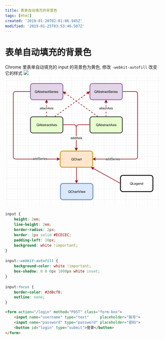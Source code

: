 ```yaml
---
title: 表单自动填充的背景色
tags: [Html]
created: '2019-01-20T02:01:06.945Z'
modified: '2019-01-25T03:53:46.507Z'
---
```


# 表单自动填充的背景色
Chrome 里表单自动填充的 input 的背景色为黄色, 修改 `-webkit-autofill` 改变它的样式
<img src="@attachment/autofill.png" width=311>
<img src="img/chart.png">

```css
input {
    height: 2em;
    line-height: 2em;
    border-radius: 2px;
    border: 1px solid #ECECEC;
    padding-left: 10px;
    background: white !important;
}

input:-webkit-autofill {
    background-color: white !important;
    box-shadow: 0 0 0px 1000px white inset;
}

input:focus {
    border-color: #2d8cf0;
    outline: none;
}
```
```html
<form action="/login" method="POST" class="form-box">
    <input name="username" type="text"     placeholder="账号">
    <input name="password" type="password" placeholder="密码">
    <button id="login" type="submit">登录</button>
</form>
```
